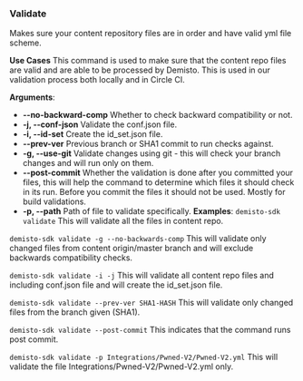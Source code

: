 ### Validate

Makes sure your content repository files are in order and have valid yml file scheme.

**Use Cases**
This command is used to make sure that the content repo files are valid and are able to be processed by Demisto.
This is used in our validation process both locally and in Circle CI.

**Arguments**:
* **--no-backward-comp**
                        Whether to check backward compatibility or not.
* **-j, --conf-json**
                        Validate the conf.json file.
* **-i, --id-set**
                        Create the id_set.json file.
* **--prev-ver**
                        Previous branch or SHA1 commit to run checks against.
* **-g, --use-git**
                        Validate changes using git - this will check your branch changes and will run only on them.
* **--post-commit** Whether the validation is done after you committed your files,
                    this will help the command to determine which files it should check in its
                    run. Before you commit the files it should not be used. Mostly for build validations.
* **-p, --path**
                        Path of file to validate specifically.
**Examples**:
`demisto-sdk validate`
This will validate all the files in content repo.

`demisto-sdk validate -g --no-backwards-comp`
This will validate only changed files from content origin/master branch and will exclude backwards
compatibility checks.

`demisto-sdk validate -i -j`
This will validate all content repo files and including conf.json file and will create the id_set.json file.

`demisto-sdk validate --prev-ver SHA1-HASH`
This will validate only changed files from the branch given (SHA1).

`demisto-sdk validate --post-commit`
This indicates that the command runs post commit.

`demisto-sdk validate -p Integrations/Pwned-V2/Pwned-V2.yml`
This will validate the file Integrations/Pwned-V2/Pwned-V2.yml only.
